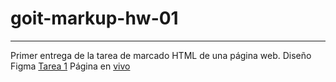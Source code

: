 # goit-markup-hw-01
___
Primer entrega de la tarea de marcado HTML de una página web.
Diseño Figma [Tarea 1](https://www.figma.com/file/PbLsPaq3rqdlmDubktEo3F/Web-Studio-Project?type=design&node-id=0-1&mode=design)
Página en [vivo](https://jonathanpabon-dev.github.io/goit-markup-hw-01/)
